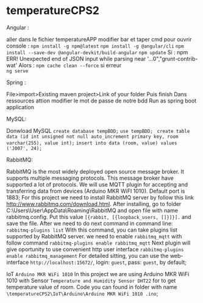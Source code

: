 # temperatureCPS2

Angular : 

aller dans le fichier temperatureAPP modifier bar et taper cmd pour ouvrir console :
```npm install -g npm@latest```
```npm install -g @angular/cli```
```npm install --save-dev @angular-devkit/build-angular```
```npm update```
Si : npm ERR! Unexpected end of JSON input while parsing near '...0","grunt-contrib-wat'
Alors : ```npm cache clean --force```
si erreur  
```ng serve```

Spring : 

File>import>Existing maven project>Link of your folder
Puis finish 
Dans ressources attion modifier le mot de passe de notre bdd
Run as spring boot application 

MySQL: 

Donwload MySQL
```create database tempBDD;```
```use tempBDD; ```
```create table data (id int unsigned not null auto_increment primary key, room varchar(255), value int);```
```insert into data (room, value) values ('J007', 24);```

RabbitMQ:

RabbitMQ is the most widely deployed open source message broker. It supports multiple messaging protocols. This message broker have supported a lot of protocols. We will use MQTT plugin for accepting and transferring data from devices (Arduino MKR WiFI 1010).
Default port is 1883;
For this project we need to install RabbitMQ server by follow this link http://www.rabbitmq.com/download.html.
After installing, go to folder C:\Users\User\AppData\Roaming\RabbitMQ and open file with name rabbitmq.config.
Put this value `[{rabbit, [{loopback_users, []}]}].` and save the file.
After we need to do next command in command line:
            ```rabbitmq-plugins list```
With this command, you can take plugins list supported by RabbitMQ server. we need to enable `rabbitmq_mqtt` with follow command
            ```rabbitmq-plugins enable rabbitmq_mqtt```
Next plugin will give oportunity to use convenient http user interface
            ```rabbitmq-plugins enable rabbitmq_management```
For detailed sitting, you can use the web-interface `http://localhost:15672/`, login: `guest`, pass: `guest`, by default;

IoT `Arduino MKR WiFi 1010`
In this project we are using Arduino MKR WiFi 1010 with Sensor `Temperature and Humidity Sensor DHT22` for to get temperature value of room. 
Code you can found in folder with name `\temperatureCPS2\IoT\Arduino\Arduino MKR WiFi 1010 .ino`;

